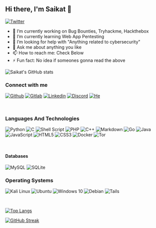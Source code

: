 ## Hi there, I'm Saikat 👋

[![Twitter](https://img.shields.io/badge/@Avik_Saikat-%231DA1F2.svg?style=for-the-badge&logo=Twitter&logoColor=white)](https://twitter.com/intent/follow?original_referer=https%3A%2F%2Fgithub.com%2Aviksaikat&screen_name=Avik_Saikat)
- 🔭 I’m currently working on Bug Bounties, Tryhackme, Hackthebox
- 🌱 I’m currently learning Web App Pentesting
- 🤔 I’m looking for help with "Anything related to cybersecurity"
- 💬 Ask me about anything you like
- 📫 How to reach me: Check Below
- ⚡ Fun fact: No idea if someones gonna read the above

<!--
Here are some ideas to get you started:

- 🔭 I’m currently working on ...
- 🌱 I’m currently learning ...
- 👯 I’m looking to collaborate on ...
- 🤔 I’m looking for help with ...
- 💬 Ask me about ...
- 📫 How to reach me: ...
- 😄 Pronouns: ...
- ⚡ Fun fact: ...
-->
![Saikat's GitHub stats](https://github-readme-stats-aviksaikat.vercel.app/api?username=aviksaikat&show_icons=true&theme=algolia)

### Connect with me

[![Github](https://img.shields.io/badge/GitHub-100000?style=for-the-badge&logo=github&logoColor=white)](https://github.com/Aviksaikat)
[![Gitlab](https://img.shields.io/badge/GitLab-330F63?style=for-the-badge&logo=gitlab&logoColor=white)](https://gitlab.com/Aviksaikat)
[![Linkedin](https://img.shields.io/badge/LinkedIn-0077B5?style=for-the-badge&logo=linkedin&logoColor=white)](https://www.linkedin.com/in/saikat-karmakar-0ab183154/)
[![Discord](https://img.shields.io/badge/Discord-7289DA?style=for-the-badge&logo=discord&logoColor=white)](avik_shelby#8604)
[![He](https://img.shields.io/badge/-Hackerrank-2EC866?style=for-the-badge&logo=HackerRank&logoColor=white)](https://www.hackerrank.com/saikickkarma)


<br/>

### Languages And Technologies

![Python](https://img.shields.io/badge/Python-FFD43B?style=for-the-badge&logo=python&logoColor=darkgreen)
![C](https://img.shields.io/badge/c-%2300599C.svg?style=for-the-badge&logo=c&logoColor=white)
![Shell Script](https://img.shields.io/badge/shell_script-%23121011.svg?style=for-the-badge&logo=gnu-bash&logoColor=white)
![PHP](https://img.shields.io/badge/php-%23777BB4.svg?style=for-the-badge&logo=php&logoColor=white)
![C++](https://img.shields.io/badge/c++-%2300599C.svg?style=for-the-badge&logo=c%2B%2B&logoColor=white)
![Markdown](https://img.shields.io/badge/markdown-%23000000.svg?style=for-the-badge&logo=markdown&logoColor=white)
![Go](https://img.shields.io/badge/go-%2300ADD8.svg?style=for-the-badge&logo=go&logoColor=white)
![Java](https://img.shields.io/badge/java-%23ED8B00.svg?style=for-the-badge&logo=java&logoColor=white)
![JavaScript](https://img.shields.io/badge/javascript-%23323330.svg?style=for-the-badge&logo=javascript&logoColor=%23F7DF1E)
![HTML5](https://img.shields.io/badge/html5-%23E34F26.svg?style=for-the-badge&logo=html5&logoColor=white)
![CSS3](https://img.shields.io/badge/css3-%231572B6.svg?style=for-the-badge&logo=css3&logoColor=white)
![Docker](https://img.shields.io/badge/docker-%230db7ed.svg?style=for-the-badge&logo=docker&logoColor=white)
![Tor](https://img.shields.io/badge/Tor-7D4698?style=for-the-badge&logo=Tor-Browser&logoColor=white)

</br>

#### Databases

![MySQL](https://img.shields.io/badge/MySQL-00000F?style=for-the-badge&logo=mysql&logoColor=white)
![SQLite](https://img.shields.io/badge/sqlite-%2307405e.svg?style=for-the-badge&logo=sqlite&logoColor=white)

### Operating Systems

![Kali Linux](https://img.shields.io/badge/Kali_Linux-557C94?style=for-the-badge&logo=kali-linux&logoColor=white)
![Ubuntu](https://img.shields.io/badge/Ubuntu-E95420?style=for-the-badge&logo=ubuntu&logoColor=white)
![Windows 10](https://img.shields.io/badge/Windows-0078D6?style=for-the-badge&logo=windows&logoColor=white)
![Debian](https://img.shields.io/badge/Debian-D70A53?style=for-the-badge&logo=debian&logoColor=white)
![Tails](https://img.shields.io/badge/Tails%20-56347C?&style=for-the-badge&logo=tails&logoColor=white)

</br>

[![Top Langs](https://github-readme-stats-aviksaikat.vercel.app/api/top-langs/?username=aviksaikat&layout=compact&hide=G-code,Roff,Tcl,ASP.NET&langs_count=6)](https://github.com/anuraghazra/github-readme-stats)

[![GitHub Streak](https://github-readme-streak-stats.herokuapp.com?user=Aviksaikat&theme=neon-palenight)](https://git.io/streak-stats) 

